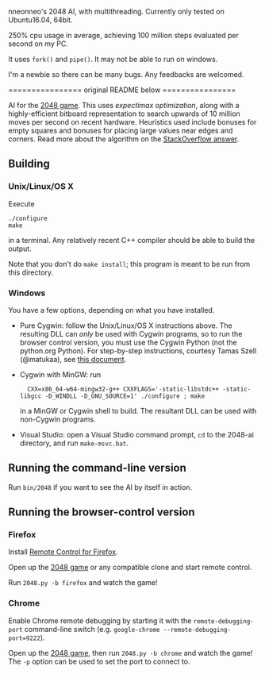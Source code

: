 nneonneo's 2048 AI, with multithreading. Currently only tested on Ubuntu16.04, 64bit.

250% cpu usage in average, achieving 100 million steps evaluated per second on my PC.

It uses `fork()` and `pipe()`. It may not be able to run on windows. 

I'm a newbie so there can be many bugs. Any feedbacks are welcomed.

================ original README below ================



AI for the [2048 game](http://gabrielecirulli.github.io/2048/). This uses *expectimax optimization*, along with a highly-efficient bitboard representation to search upwards of 10 million moves per second on recent hardware. Heuristics used include bonuses for empty squares and bonuses for placing large values near edges and corners. Read more about the algorithm on the [StackOverflow answer](https://stackoverflow.com/a/22498940/1204143).

## Building

### Unix/Linux/OS X

Execute

    ./configure
    make

in a terminal. Any relatively recent C++ compiler should be able to build the output.

Note that you don't do `make install`; this program is meant to be run from this directory.

### Windows

You have a few options, depending on what you have installed.

- Pure Cygwin: follow the Unix/Linux/OS X instructions above. The resulting DLL can *only* be used with Cygwin programs, so
  to run the browser control version, you must use the Cygwin Python (not the python.org Python). For step-by-step instructions, courtesy Tamas Szell (@matukaa), see [this document](https://github.com/nneonneo/2048-ai/wiki/CygwinStepByStep.pdf).
- Cygwin with MinGW: run

        CXX=x86_64-w64-mingw32-g++ CXXFLAGS='-static-libstdc++ -static-libgcc -D_WINDLL -D_GNU_SOURCE=1' ./configure ; make

    in a MinGW or Cygwin shell to build. The resultant DLL can be used with non-Cygwin programs.
- Visual Studio: open a Visual Studio command prompt, `cd` to the 2048-ai directory, and run `make-msvc.bat`.

## Running the command-line version

Run `bin/2048` if you want to see the AI by itself in action.

## Running the browser-control version

### Firefox

Install [Remote Control for Firefox](https://github.com/nneonneo/FF-Remote-Control/raw/V_1.2/remote_control-1.2-fx.xpi).

Open up the [2048 game](http://gabrielecirulli.github.io/2048/) or any compatible clone and start remote control.

Run `2048.py -b firefox` and watch the game!

### Chrome

Enable Chrome remote debugging by starting it with the `remote-debugging-port` command-line switch (e.g. `google-chrome --remote-debugging-port=9222`).

Open up the [2048 game](http://gabrielecirulli.github.io/2048/), then run `2048.py -b chrome` and watch the game! The `-p` option can be used to set the port to connect to.
